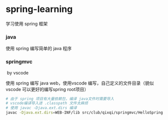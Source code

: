 # spring-learning

学习使用 spring 框架

### java

使用 spring 编写简单的 java 程序

### springmvc

​			by vscode

使用 spring 编写 java web，使用vscode 编写，自己定义的文件目录（貌似vscode 可以更好的编写spring root项目）

```bash
# 由于 spring 项目有大量依赖包，编译 java文件时需要导入
# vscode编译导入进 .classpath 文件太麻烦
# 使用 javac -Djava.ext.dirs 编译
javac -Djava.ext.dirs=WEB-INF/lib src/club/qixqi/springmvc/HelloSpring.java
```

